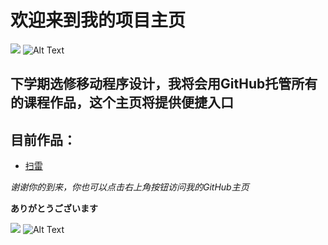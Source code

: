 # 欢迎来到我的项目主页

![](/images/logo.png)
![Alt Text](https://timgsa.baidu.com/timg?image&quality=80&size=b9999_10000&sec=1574503526370&di=324ae700803dbe0732b1f033fd5679b1&imgtype=0&src=http%3A%2F%2Fb-ssl.duitang.com%2Fuploads%2Fitem%2F201707%2F05%2F20170705162745_jEavW.png)

## 下学期选修移动程序设计，我将会用GitHub托管所有的课程作品，这个主页将提供便捷入口

## 目前作品：

* [扫雷](https://github.com/Elm-Z/Elm-project/)


*谢谢你的到来，你也可以点击右上角按钮访问我的GitHub主页*

   **ありがとうございます**


![](/images/logo.jpg)
![Alt Text](https://timgsa.baidu.com/timg?image&quality=80&size=b9999_10000&sec=1574504508170&di=1126470e53d3d362919bf39d98a6e5fd&imgtype=jpg&src=http%3A%2F%2Fimg0.imgtn.bdimg.com%2Fit%2Fu%3D2382420800%2C1596718809%26fm%3D214%26gp%3D0.jpg)
